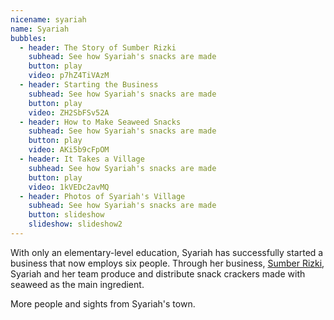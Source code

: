 ```yaml
---
nicename: syariah
name: Syariah
bubbles:
  - header: The Story of Sumber Rizki
    subhead: See how Syariah's snacks are made
    button: play
    video: p7hZ4TiVAzM
  - header: Starting the Business
    subhead: See how Syariah's snacks are made
    button: play
    video: ZH2SbFSv52A
  - header: How to Make Seaweed Snacks
    subhead: See how Syariah's snacks are made
    button: play
    video: AKi5b9cFpOM
  - header: It Takes a Village
    subhead: See how Syariah's snacks are made
    button: play
    video: 1kVEDc2avMQ
  - header: Photos of Syariah's Village
    subhead: See how Syariah's snacks are made
    button: slideshow
    slideshow: slideshow2
---
```


<p>With only an elementary-level education, Syariah has successfully started a business that now employs six people. Through her business, <a href="http://kerupukrumputlaut.com/" target="_blank">Sumber Rizki</a>, Syariah and her team produce and distribute snack crackers made with seaweed as the main ingredient.</p>

<p class="slideshow-only">More people and sights from Syariah's town.</p>
